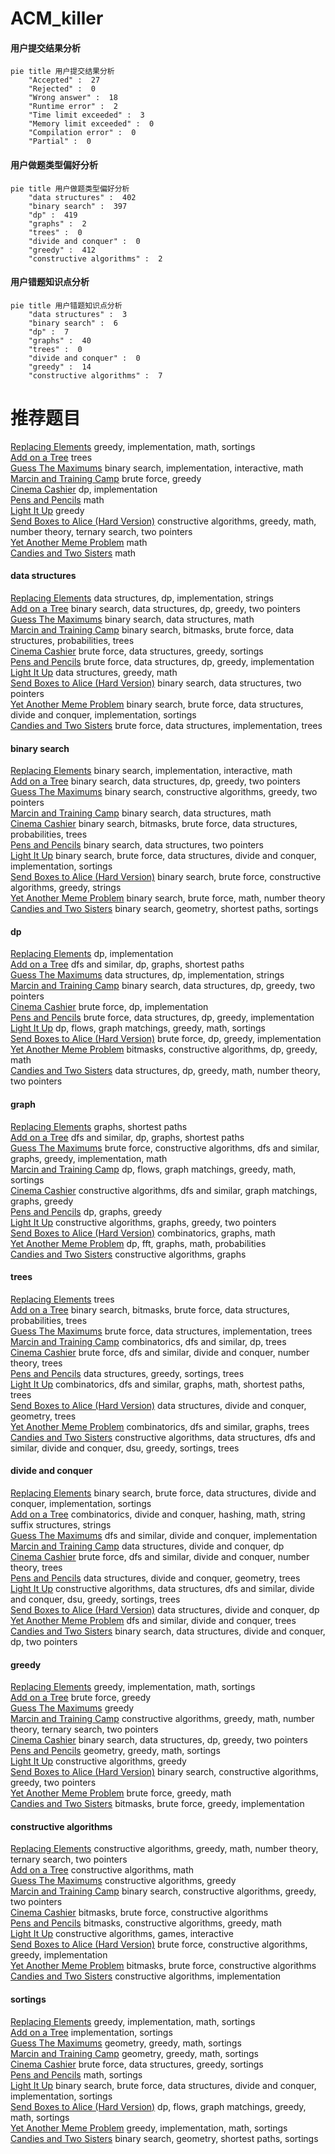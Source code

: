 # ACM_killer
<!-- tabs:start -->
#### **用户提交结果分析**

```mermaid
pie title 用户提交结果分析
    "Accepted" :  27
    "Rejected" :  0
    "Wrong answer" :  18
    "Runtime error" :  2
    "Time limit exceeded" :  3
    "Memory limit exceeded" :  0
    "Compilation error" :  0
    "Partial" :  0
```
#### **用户做题类型偏好分析**

```mermaid
pie title 用户做题类型偏好分析
    "data structures" :  402
    "binary search" :  397
    "dp" :  419
    "graphs" :  2
    "trees" :  0
    "divide and conquer" :  0
    "greedy" :  412
    "constructive algorithms" :  2
```
#### **用户错题知识点分析**

```mermaid
pie title 用户错题知识点分析
    "data structures" :  3
    "binary search" :  6
    "dp" :  7
    "graphs" :  40
    "trees" :  0
    "divide and conquer" :  0
    "greedy" :  14
    "constructive algorithms" :  7
```
<!-- tabs:end -->
# 推荐题目
[Replacing Elements](http://codeforces.com/problemset/problem/1473/A)		greedy,
                        implementation,
                        math,
                        sortings		  
[Add on a Tree](https://codeforces.com/contest/1189/problem/D1)		trees		  
[Guess The Maximums](http://codeforces.com/problemset/problem/1363/D)		binary search,
                        implementation,
                        interactive,
                        math		  
[Marcin and Training Camp](https://codeforces.com/contest/1229/problem/A)		brute force,
                        greedy		  
[Cinema Cashier](http://codeforces.com/problemset/problem/10/B)		dp,
                        implementation		  
[Pens and Pencils](http://codeforces.com/problemset/problem/1244/A)		math		  
[Light It Up](http://codeforces.com/problemset/problem/1000/B)		greedy		  
[Send Boxes to Alice (Hard Version)](https://codeforces.com/contest/1255/problem/E2)		constructive algorithms,
                        greedy,
                        math,
                        number theory,
                        ternary search,
                        two pointers		  
[Yet Another Meme Problem](http://codeforces.com/problemset/problem/1288/B)		math		  
[Candies and Two Sisters](https://codeforces.com/contest/1432/problem/B)		math		  
<!-- tabs:start -->
#### **data structures**
[Replacing Elements](http://codeforces.com/problemset/problem/1473/D)		data structures,
                        dp,
                        implementation,
                        strings		  
[Add on a Tree](http://codeforces.com/problemset/problem/1492/C)		binary search,
                        data structures,
                        dp,
                        greedy,
                        two pointers		  
[Guess The Maximums](http://codeforces.com/problemset/problem/1490/G)		binary search,
                        data structures,
                        math		  
[Marcin and Training Camp](http://codeforces.com/problemset/problem/1479/D)		binary search,
                        bitmasks,
                        brute force,
                        data structures,
                        probabilities,
                        trees		  
[Cinema Cashier](http://codeforces.com/problemset/problem/1497/A)		brute force,
                        data structures,
                        greedy,
                        sortings		  
[Pens and Pencils](http://codeforces.com/problemset/problem/1491/C)		brute force,
                        data structures,
                        dp,
                        greedy,
                        implementation		  
[Light It Up](http://codeforces.com/problemset/problem/1492/B)		data structures,
                        greedy,
                        math		  
[Send Boxes to Alice (Hard Version)](http://codeforces.com/problemset/problem/1436/E)		binary search,
                        data structures,
                        two pointers		  
[Yet Another Meme Problem](http://codeforces.com/problemset/problem/1461/D)		binary search,
                        brute force,
                        data structures,
                        divide and conquer,
                        implementation,
                        sortings		  
[Candies and Two Sisters](http://codeforces.com/problemset/problem/1511/C)		brute force,
                        data structures,
                        implementation,
                        trees		  
#### **binary search**
[Replacing Elements](http://codeforces.com/problemset/problem/1363/D)		binary search,
                        implementation,
                        interactive,
                        math		  
[Add on a Tree](http://codeforces.com/problemset/problem/1492/C)		binary search,
                        data structures,
                        dp,
                        greedy,
                        two pointers		  
[Guess The Maximums](http://codeforces.com/problemset/problem/1463/D)		binary search,
                        constructive algorithms,
                        greedy,
                        two pointers		  
[Marcin and Training Camp](http://codeforces.com/problemset/problem/1490/G)		binary search,
                        data structures,
                        math		  
[Cinema Cashier](http://codeforces.com/problemset/problem/1479/D)		binary search,
                        bitmasks,
                        brute force,
                        data structures,
                        probabilities,
                        trees		  
[Pens and Pencils](http://codeforces.com/problemset/problem/1436/E)		binary search,
                        data structures,
                        two pointers		  
[Light It Up](http://codeforces.com/problemset/problem/1461/D)		binary search,
                        brute force,
                        data structures,
                        divide and conquer,
                        implementation,
                        sortings		  
[Send Boxes to Alice (Hard Version)](http://codeforces.com/problemset/problem/1493/C)		binary search,
                        brute force,
                        constructive algorithms,
                        greedy,
                        strings		  
[Yet Another Meme Problem](http://codeforces.com/problemset/problem/1487/D)		binary search,
                        brute force,
                        math,
                        number theory		  
[Candies and Two Sisters](http://codeforces.com/problemset/problem/1486/B)		binary search,
                        geometry,
                        shortest paths,
                        sortings		  
#### **dp**
[Replacing Elements](http://codeforces.com/problemset/problem/10/B)		dp,
                        implementation		  
[Add on a Tree](http://codeforces.com/problemset/problem/1472/G)		dfs and similar,
                        dp,
                        graphs,
                        shortest paths		  
[Guess The Maximums](http://codeforces.com/problemset/problem/1473/D)		data structures,
                        dp,
                        implementation,
                        strings		  
[Marcin and Training Camp](http://codeforces.com/problemset/problem/1492/C)		binary search,
                        data structures,
                        dp,
                        greedy,
                        two pointers		  
[Cinema Cashier](https://codeforces.com/contest/1457/problem/C)		brute force,
                        dp,
                        implementation		  
[Pens and Pencils](http://codeforces.com/problemset/problem/1491/C)		brute force,
                        data structures,
                        dp,
                        greedy,
                        implementation		  
[Light It Up](http://codeforces.com/problemset/problem/1437/C)		dp,
                        flows,
                        graph matchings,
                        greedy,
                        math,
                        sortings		  
[Send Boxes to Alice (Hard Version)](http://codeforces.com/problemset/problem/1499/B)		brute force,
                        dp,
                        greedy,
                        implementation		  
[Yet Another Meme Problem](http://codeforces.com/problemset/problem/1491/D)		bitmasks,
                        constructive algorithms,
                        dp,
                        greedy,
                        math		  
[Candies and Two Sisters](http://codeforces.com/problemset/problem/1497/E1)		data structures,
                        dp,
                        greedy,
                        math,
                        number theory,
                        two pointers		  
#### **graph**
[Replacing Elements](http://codeforces.com/problemset/problem/1473/E)		graphs,
                        shortest paths		  
[Add on a Tree](http://codeforces.com/problemset/problem/1472/G)		dfs and similar,
                        dp,
                        graphs,
                        shortest paths		  
[Guess The Maximums](http://codeforces.com/problemset/problem/1487/C)		brute force,
                        constructive algorithms,
                        dfs and similar,
                        graphs,
                        greedy,
                        implementation,
                        math		  
[Marcin and Training Camp](http://codeforces.com/problemset/problem/1437/C)		dp,
                        flows,
                        graph matchings,
                        greedy,
                        math,
                        sortings		  
[Cinema Cashier](http://codeforces.com/problemset/problem/1470/D)		constructive algorithms,
                        dfs and similar,
                        graph matchings,
                        graphs,
                        greedy		  
[Pens and Pencils](http://codeforces.com/problemset/problem/1476/C)		dp,
                        graphs,
                        greedy		  
[Light It Up](http://codeforces.com/problemset/problem/1304/D)		constructive algorithms,
                        graphs,
                        greedy,
                        two pointers		  
[Send Boxes to Alice (Hard Version)](http://codeforces.com/problemset/problem/1475/C)		combinatorics,
                        graphs,
                        math		  
[Yet Another Meme Problem](http://codeforces.com/problemset/problem/553/E)		dp,
                        fft,
                        graphs,
                        math,
                        probabilities		  
[Candies and Two Sisters](http://codeforces.com/problemset/problem/1495/C)		constructive algorithms,
                        graphs		  
#### **trees**
[Replacing Elements](https://codeforces.com/contest/1189/problem/D1)		trees		  
[Add on a Tree](http://codeforces.com/problemset/problem/1479/D)		binary search,
                        bitmasks,
                        brute force,
                        data structures,
                        probabilities,
                        trees		  
[Guess The Maximums](http://codeforces.com/problemset/problem/1511/C)		brute force,
                        data structures,
                        implementation,
                        trees		  
[Marcin and Training Camp](http://codeforces.com/problemset/problem/1499/F)		combinatorics,
                        dfs and similar,
                        dp,
                        trees		  
[Cinema Cashier](http://codeforces.com/problemset/problem/1491/E)		brute force,
                        dfs and similar,
                        divide and conquer,
                        number theory,
                        trees		  
[Pens and Pencils](http://codeforces.com/problemset/problem/1466/D)		data structures,
                        greedy,
                        sortings,
                        trees		  
[Light It Up](http://codeforces.com/problemset/problem/1495/D)		combinatorics,
                        dfs and similar,
                        graphs,
                        math,
                        shortest paths,
                        trees		  
[Send Boxes to Alice (Hard Version)](http://codeforces.com/problemset/problem/1303/G)		data structures,
                        divide and conquer,
                        geometry,
                        trees		  
[Yet Another Meme Problem](http://codeforces.com/problemset/problem/1454/E)		combinatorics,
                        dfs and similar,
                        graphs,
                        trees		  
[Candies and Two Sisters](http://codeforces.com/problemset/problem/1494/D)		constructive algorithms,
                        data structures,
                        dfs and similar,
                        divide and conquer,
                        dsu,
                        greedy,
                        sortings,
                        trees		  
#### **divide and conquer**
[Replacing Elements](http://codeforces.com/problemset/problem/1461/D)		binary search,
                        brute force,
                        data structures,
                        divide and conquer,
                        implementation,
                        sortings		  
[Add on a Tree](http://codeforces.com/problemset/problem/1466/G)		combinatorics,
                        divide and conquer,
                        hashing,
                        math,
                        string suffix structures,
                        strings		  
[Guess The Maximums](http://codeforces.com/problemset/problem/1490/D)		dfs and similar,
                        divide and conquer,
                        implementation		  
[Marcin and Training Camp](https://codeforces.com/contest/1483/problem/C)		data structures,
                        divide and conquer,
                        dp		  
[Cinema Cashier](http://codeforces.com/problemset/problem/1491/E)		brute force,
                        dfs and similar,
                        divide and conquer,
                        number theory,
                        trees		  
[Pens and Pencils](http://codeforces.com/problemset/problem/1303/G)		data structures,
                        divide and conquer,
                        geometry,
                        trees		  
[Light It Up](http://codeforces.com/problemset/problem/1494/D)		constructive algorithms,
                        data structures,
                        dfs and similar,
                        divide and conquer,
                        dsu,
                        greedy,
                        sortings,
                        trees		  
[Send Boxes to Alice (Hard Version)](http://codeforces.com/problemset/problem/1482/E)		data structures,
                        divide and conquer,
                        dp		  
[Yet Another Meme Problem](http://codeforces.com/problemset/problem/566/C)		dfs and similar,
                        divide and conquer,
                        trees		  
[Candies and Two Sisters](http://codeforces.com/problemset/problem/1428/F)		binary search,
                        data structures,
                        divide and conquer,
                        dp,
                        two pointers		  
#### **greedy**
[Replacing Elements](http://codeforces.com/problemset/problem/1473/A)		greedy,
                        implementation,
                        math,
                        sortings		  
[Add on a Tree](https://codeforces.com/contest/1229/problem/A)		brute force,
                        greedy		  
[Guess The Maximums](http://codeforces.com/problemset/problem/1000/B)		greedy		  
[Marcin and Training Camp](https://codeforces.com/contest/1255/problem/E2)		constructive algorithms,
                        greedy,
                        math,
                        number theory,
                        ternary search,
                        two pointers		  
[Cinema Cashier](http://codeforces.com/problemset/problem/1492/C)		binary search,
                        data structures,
                        dp,
                        greedy,
                        two pointers		  
[Pens and Pencils](https://codeforces.com/contest/1496/problem/C)		geometry,
                        greedy,
                        math,
                        sortings		  
[Light It Up](http://codeforces.com/problemset/problem/1493/A)		constructive algorithms,
                        greedy		  
[Send Boxes to Alice (Hard Version)](http://codeforces.com/problemset/problem/1463/D)		binary search,
                        constructive algorithms,
                        greedy,
                        two pointers		  
[Yet Another Meme Problem](http://codeforces.com/problemset/problem/1462/C)		brute force,
                        greedy,
                        math		  
[Candies and Two Sisters](http://codeforces.com/problemset/problem/1494/B)		bitmasks,
                        brute force,
                        greedy,
                        implementation		  
#### **constructive algorithms**
[Replacing Elements](https://codeforces.com/contest/1255/problem/E2)		constructive algorithms,
                        greedy,
                        math,
                        number theory,
                        ternary search,
                        two pointers		  
[Add on a Tree](http://codeforces.com/problemset/problem/1473/C)		constructive algorithms,
                        math		  
[Guess The Maximums](http://codeforces.com/problemset/problem/1493/A)		constructive algorithms,
                        greedy		  
[Marcin and Training Camp](http://codeforces.com/problemset/problem/1463/D)		binary search,
                        constructive algorithms,
                        greedy,
                        two pointers		  
[Cinema Cashier](https://codeforces.com/contest/1456/problem/B)		bitmasks,
                        brute force,
                        constructive algorithms		  
[Pens and Pencils](http://codeforces.com/problemset/problem/1492/D)		bitmasks,
                        constructive algorithms,
                        greedy,
                        math		  
[Light It Up](https://codeforces.com/contest/1504/problem/D)		constructive algorithms,
                        games,
                        interactive		  
[Send Boxes to Alice (Hard Version)](https://codeforces.com/contest/1483/problem/A)		brute force,
                        constructive algorithms,
                        greedy,
                        implementation		  
[Yet Another Meme Problem](https://codeforces.com/contest/1457/problem/D)		bitmasks,
                        brute force,
                        constructive algorithms		  
[Candies and Two Sisters](http://codeforces.com/problemset/problem/1513/A)		constructive algorithms,
                        implementation		  
#### **sortings**
[Replacing Elements](http://codeforces.com/problemset/problem/1473/A)		greedy,
                        implementation,
                        math,
                        sortings		  
[Add on a Tree](http://codeforces.com/problemset/problem/1137/A)		implementation,
                        sortings		  
[Guess The Maximums](https://codeforces.com/contest/1496/problem/C)		geometry,
                        greedy,
                        math,
                        sortings		  
[Marcin and Training Camp](http://codeforces.com/problemset/problem/1495/A)		geometry,
                        greedy,
                        math,
                        sortings		  
[Cinema Cashier](http://codeforces.com/problemset/problem/1497/A)		brute force,
                        data structures,
                        greedy,
                        sortings		  
[Pens and Pencils](http://codeforces.com/problemset/problem/1427/A)		math,
                        sortings		  
[Light It Up](http://codeforces.com/problemset/problem/1461/D)		binary search,
                        brute force,
                        data structures,
                        divide and conquer,
                        implementation,
                        sortings		  
[Send Boxes to Alice (Hard Version)](http://codeforces.com/problemset/problem/1437/C)		dp,
                        flows,
                        graph matchings,
                        greedy,
                        math,
                        sortings		  
[Yet Another Meme Problem](http://codeforces.com/problemset/problem/1473/A)		greedy,
                        implementation,
                        math,
                        sortings		  
[Candies and Two Sisters](http://codeforces.com/problemset/problem/1486/B)		binary search,
                        geometry,
                        shortest paths,
                        sortings		  
<!-- tabs:end -->
